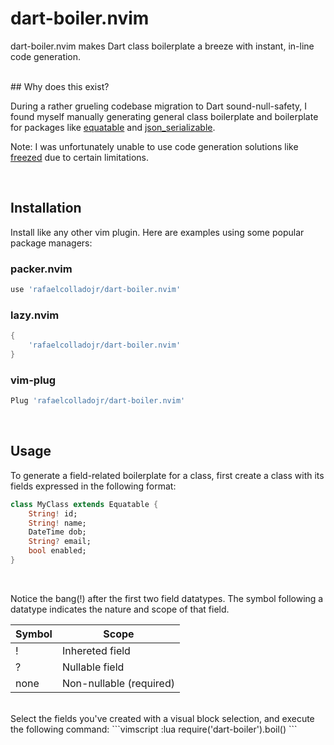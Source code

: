 # dart-boiler.nvim

dart-boiler.nvim makes Dart class boilerplate a breeze with instant, in-line code generation.

<BR>
## Why does this exist?

During a rather grueling codebase migration to Dart sound-null-safety, 
I found myself manually generating general class boilerplate and boilerplate for packages like [equatable][] and [json_serializable][].

Note: I was unfortunately unable to use code generation solutions like [freezed][] due to certain limitations.

[equatable]: https://pub.dev/packages/equatable
[json_serializable]: https://pub.dev/packages/json_serializable
[freezed]: https://pub.dev/packages/freezed

<BR>

## Installation

Install like any other vim plugin.
Here are examples using some popular package managers:

### packer.nvim

```lua
use 'rafaelcolladojr/dart-boiler.nvim'
```

### lazy.nvim

```lua
{
    'rafaelcolladojr/dart-boiler.nvim'
}
```

### vim-plug 

```lua
Plug 'rafaelcolladojr/dart-boiler.nvim'
```

<BR>

## Usage

To generate a field-related boilerplate for a class, first create a class with its fields expressed in the following format:

```dart
class MyClass extends Equatable {
    String! id;
    String! name;
    DateTime dob;
    String? email;
    bool enabled;
}
```

<BR>

Notice the bang(!) after the first two field datatypes. The symbol following a datatype indicates the nature and scope of that field.

| Symbol | Scope |
| --- | --- |
| ! | Inhereted field |
| ? | Nullable field |
| none | Non-nullable (required) |


<BR>
Select the fields you've created with a visual block selection, and execute the following command:
```vimscript
:lua require('dart-boiler').boil()
```
